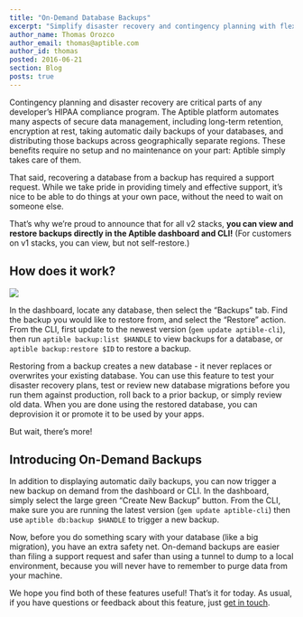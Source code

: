 ```yaml
---
title: "On-Demand Database Backups"
excerpt: "Simplify disaster recovery and contingency planning with flexible backups for your Aptible databases."
author_name: Thomas Orozco
author_email: thomas@aptible.com
author_id: thomas
posted: 2016-06-21
section: Blog
posts: true
---
```

Contingency planning and disaster recovery are critical parts of any developer’s HIPAA compliance program. The Aptible platform automates many aspects of secure data management, including long-term retention, encryption at rest, taking automatic daily backups of your databases, and distributing those backups across geographically separate regions. These benefits require no setup and no maintenance on your part: Aptible simply takes care of them.

That said, recovering a database from a backup has required a support request. While we take pride in providing timely and effective support, it’s nice to be able to do things at your own pace, without the need to wait on someone else.

That’s why we’re proud to announce that for all v2 stacks, **you can view and restore backups directly in the Aptible dashboard and CLI!** (For customers on v1 stacks, you can view, but not self-restore.)

## How does it work?

<p class="text-center">
  <img class="img-responsive" src="/images/blog/on-demand-backups/on-demand-backups.png">
</p>

In the dashboard, locate any database, then select the “Backups” tab. Find the backup you would like to restore from, and select the “Restore” action. From the CLI, first update to the newest version (`gem update aptible-cli`), then run `aptible backup:list $HANDLE` to view backups for a database, or `aptible backup:restore $ID` to restore a backup.

Restoring from a backup creates a new database - it never replaces or overwrites your existing database. You can use this feature to test your disaster recovery plans, test or review new database migrations before you run them against production, roll back to a prior backup, or simply review old data. When you are done using the restored database, you can deprovision it or promote it to be used by your apps.

But wait, there’s more!

## Introducing On-Demand Backups

In addition to displaying automatic daily backups, you can now trigger a new backup on demand from the dashboard or CLI. In the dashboard, simply select the large green “Create New Backup” button. From the CLI, make sure you are running the latest version (`gem update aptible-cli`) then use `aptible db:backup $HANDLE` to trigger a new backup.

Now, before you do something scary with your database (like a big migration), you have an extra safety net. On-demand backups are easier than filing a support request and safer than using a tunnel to dump to a local environment, because you will never have to remember to purge data from your machine.

We hope you find both of these features useful! That’s it for today. As usual, if you have questions or feedback about this feature, just [get in touch](http://contact.aptible.com).
